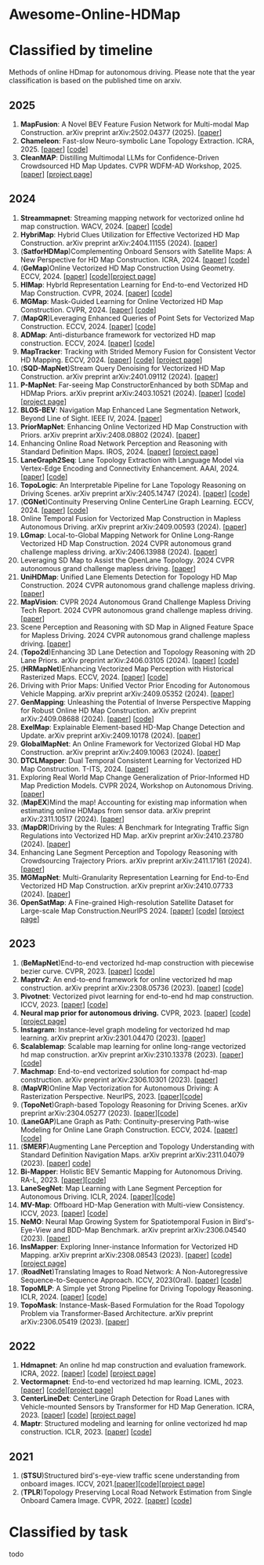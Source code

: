 # Awesome-Online-HDMap
# Classified by timeline
Methods of online HDmap for autonomous driving. Please note that the year classification is based on the published time on arxiv. 
## 2025
1. **MapFusion**: A Novel BEV Feature Fusion Network for Multi-modal Map Construction. arXiv preprint arXiv:2502.04377 (2025). [[paper](https://www.arxiv.org/pdf/2502.04377)]
2. **Chameleon**: Fast-slow Neuro-symbolic Lane Topology Extraction. ICRA, 2025. [[paper](https://arxiv.org/pdf/2503.07485)] [[code](https://github.com/XR-Lee/neural-symbolic)]
3. **CleanMAP**: Distilling Multimodal LLMs for Confidence-Driven Crowdsourced HD Map Updates. CVPR WDFM-AD Workshop, 2025. [[paper](https://arxiv.org/pdf/2504.10738)] [[project page](https://ankit-zefan.github.io/CleanMap/)]
## 2024
1. **Streammapnet**: Streaming mapping network for vectorized online hd map construction. WACV, 2024. [[paper](https://arxiv.org/pdf/2308.12570)] [[code](https://github.com/yuantianyuan01/StreamMapNet)]
2. **HybriMap**: Hybrid Clues Utilization for Effective Vectorized HD Map Construction. arXiv preprint arXiv:2404.11155 (2024). [[paper](https://arxiv.org/pdf/2404.11155)]
3. (**SatforHDMap**)Complementing Onboard Sensors with Satellite Maps: A New Perspective for HD Map Construction. ICRA, 2024. [[paper](https://arxiv.org/pdf/2308.15427)] [[code](https://github.com/xjtu-cs-gao/SatforHDMap)]
4. (**GeMap**)Online Vectorized HD Map Construction Using Geometry. ECCV, 2024. [[paper](https://arxiv.org/pdf/2312.03341)] [[code](https://github.com/cnzzx/GeMap)][[project page](https://invictus717.github.io/GeMap/)]
5. **HIMap**: HybrId Representation Learning for End-to-end Vectorized HD Map Construction. CVPR, 2024. [[paper](https://arxiv.org/pdf/2403.08639)] [[code](https://github.com/BritaryZhou/HIMap)]
6. **MGMap**: Mask-Guided Learning for Online Vectorized HD Map Construction. CVPR, 2024. [[paper](https://arxiv.org/pdf/2404.00876)] [[code](https://github.com/xiaolul2/MGMap)]
7. (**MapQR**)Leveraging Enhanced Queries of Point Sets for Vectorized Map Construction. ECCV, 2024. [[paper](https://arxiv.org/pdf/2402.17430)] [[code](https://github.com/HXMap/MapQR)]
8. **ADMap**: Anti-disturbance framework for vectorized HD map construction. ECCV, 2024. [[paper](https://arxiv.org/pdf/2401.13172)] [[code](https://github.com/hht1996ok/ADMap)]
9. **MapTracker**: Tracking with Strided Memory Fusion for Consistent Vector HD Mapping. ECCV, 2024. [[paper](https://arxiv.org/pdf/2403.15951)] [[code](https://github.com/woodfrog/maptracker)] [[project page](https://map-tracker.github.io/)]
10. (**SQD-MapNet**)Stream Query Denoising for Vectorized HD Map Construction. arXiv preprint arXiv:2401.09112 (2024). [[paper](https://arxiv.org/pdf/2401.09112)]
11. **P-MapNet**: Far-seeing Map ConstructorEnhanced by both SDMap and HDMap Priors. arXiv preprint arXiv:2403.10521 (2024). [[paper](https://arxiv.org/pdf/2403.10521)] [[code](https://github.com/jike5/P-MapNet)] [[project page](https://jike5.github.io/P-MapNet/)]
12. **BLOS-BEV**: Navigation Map Enhanced Lane Segmentation Network, Beyond Line of Sight. IEEE IV, 2024. [[paper](https://arxiv.org/abs/2407.08526)]
14. **PriorMapNet**: Enhancing Online Vectorized HD Map Construction with Priors. arXiv preprint arXiv:2408.08802 (2024). [[paper](https://www.arxiv.org/pdf/2408.08802)]
15. Enhancing Online Road Network Perception and Reasoning with Standard Definition Maps. IROS, 2024. [[paper](https://www.arxiv.org/pdf/2408.01471)] [[project page](https://henryzhangzhy.github.io/sdhdmap/)]
16. **LaneGraph2Seq**: Lane Topology Extraction with Language Model via Vertex-Edge Encoding and Connectivity Enhancement. AAAI, 2024. [[paper](https://arxiv.org/pdf/2401.17609)] [[code](https://github.com/fudan-zvg/RoadNet)]
17. **TopoLogic**: An Interpretable Pipeline for Lane Topology Reasoning on Driving Scenes. arXiv preprint arXiv:2405.14747 (2024). [[paper](https://arxiv.org/pdf/2405.14747)] [[code](https://github.com/Franpin/TopoLogic)]
18. (**CGNet**)Continuity Preserving Online CenterLine Graph Learning. ECCV, 2024. [[paper](https://arxiv.org/pdf/2407.11337)] [[code](https://github.com/XiaoMi/CGNet)]
20. Online Temporal Fusion for Vectorized Map Construction in Mapless Autonomous Driving. arXiv preprint arXiv:2409.00593 (2024). [[paper](https://arxiv.org/pdf/2409.00593)]
21. **LGmap**: Local-to-Global Mapping Network for Online Long-Range Vectorized HD Map Construction. 2024 CVPR autonomous grand challenge mapless driving. arXiv:2406.13988 (2024). [[paper](https://arxiv.org/pdf/2406.13988)]
22. Leveraging SD Map to Assist the OpenLane Topology. 2024 CVPR autonomous grand challenge mapless driving. [[paper](https://opendrivelab.github.io/Challenge%202024/mapless_XIAOMIEV.pdf)]
23. **UniHDMap**: Unified Lane Elements Detection for Topology HD Map Construction. 2024 CVPR autonomous grand challenge mapless driving. [[paper](https://opendrivelab.github.io/Challenge%202024/mapless_CrazyFriday.pdf)]
24. **MapVision**: CVPR 2024 Autonomous Grand Challenge Mapless Driving Tech Report. 2024 CVPR autonomous grand challenge mapless driving. [[paper](https://opendrivelab.github.io/Challenge%202024/mapless_mapvision.pdf)]
25. Scene Perception and Reasoning with SD Map in Aligned Feature Space for Mapless Driving. 2024 CVPR autonomous grand challenge mapless driving. [[paper](https://opendrivelab.github.io/Challenge%202024/mapless_BoschXCASW.pdf)]
26. (**Topo2d**)Enhancing 3D Lane Detection and Topology Reasoning with 2D Lane Priors. arXiv preprint arXiv:2406.03105 (2024). [[paper](https://arxiv.org/pdf/2406.03105)] [[code](https://github.com/homothetic/Topo2D)]
27. (**HRMapNet**)Enhancing Vectorized Map Perception with Historical Rasterized Maps. ECCV, 2024. [[paper](https://arxiv.org/pdf/2409.00620)] [[code](https://github.com/HXMap/HRMapNet)]
28. Driving with Prior Maps: Unified Vector Prior Encoding for Autonomous Vehicle Mapping. arXiv preprint arXiv:2409.05352 (2024). [[paper](https://arxiv.org/pdf/2409.05352v2)]
29. **GenMapping**: Unleashing the Potential of Inverse Perspective Mapping for Robust Online HD Map Construction. arXiv preprint arXiv:2409.08688 (2024). [[paper](https://arxiv.org/pdf/2409.08688)] [[code](https://github.com/lynn-yu/GenMapping)]
30. **ExelMap**: Explainable Element-based HD-Map Change Detection and Update. arXiv preprint arXiv:2409.10178 (2024). [[paper](https://www.arxiv.org/pdf/2409.10178)]
31. **GlobalMapNet**: An Online Framework for Vectorized Global HD Map Construction. arXiv preprint arXiv:2409.10063 (2024). [[paper](https://www.arxiv.org/pdf/2409.10063)]
32. **DTCLMapper**: Dual Temporal Consistent Learning for Vectorized HD Map Construction. T-ITS, 2024. [[paper](https://arxiv.org/pdf/2405.05518)]
33. Exploring Real World Map Change Generalization of Prior-Informed HD Map Prediction Models. CVPR 2024, Workshop on Autonomous Driving. [[paper](https://arxiv.org/pdf/2406.01961)]
34. (**MapEX**)Mind the map! Accounting for existing map information when estimating online HDMaps from sensor data. arXiv preprint arXiv:2311.10517 (2024). [[paper](https://arxiv.org/pdf/2311.10517)]
35. (**MapDR**)Driving by the Rules: A Benchmark for Integrating Traffic Sign Regulations into Vectorized HD Map. arXiv preprint arXiv:2410.23780 (2024). [[paper](https://arxiv.org/pdf/2410.23780)]
36. Enhancing Lane Segment Perception and Topology Reasoning with Crowdsourcing Trajectory Priors. arXiv preprint arXiv:2411.17161 (2024). [[paper](https://arxiv.org/pdf/2411.17161)]
37. **MGMapNet**: Multi-Granularity Representation Learning for End-to-End Vectorized HD Map Construction. arXiv preprint arXiv:2410.07733 (2024). [[paper](https://arxiv.org/pdf/2410.07733)]
38. **OpenSatMap**: A Fine-grained High-resolution Satellite Dataset for Large-scale Map Construction.NeurIPS 2024. [[paper](https://arxiv.org/pdf/2410.23278)]  [[code](https://github.com/OpenSatMap/OpenSatMap-offical)] [[project page](https://opensatmap.github.io)] 
## 2023
1. (**BeMapNet**)End-to-end vectorized hd-map construction with piecewise bezier curve. CVPR, 2023. [[paper](https://arxiv.org/abs/2306.09700)] [[code](https://github.com/er-muyue/BeMapNet)]
2. **Maptrv2**: An end-to-end framework for online vectorized hd map construction. arXiv preprint arXiv:2308.05736 (2023). [[paper](https://arxiv.org/pdf/2308.05736)] [[code](https://github.com/hustvl/MapTR/tree/maptrv2?tab=readme-ov-file)]
3. **Pivotnet**: Vectorized pivot learning for end-to-end hd map construction. ICCV, 2023. [[paper](https://arxiv.org/pdf/2308.16477)] [[code](https://github.com/wenjie710/PivotNet)]
4. **Neural map prior for autonomous driving.** CVPR, 2023. [[paper](https://arxiv.org/pdf/2304.08481)] [[code](https://github.com/Tsinghua-MARS-Lab/neural_map_prior)] [[project page](https://tsinghua-mars-lab.github.io/neural_map_prior/)]
5. **Instagram**: Instance-level graph modeling for vectorized hd map learning. arXiv preprint arXiv:2301.04470 (2023). [[paper](https://arxiv.org/pdf/2301.04470)]
6. **Scalablemap**: Scalable map learning for online long-range vectorized hd map construction. arXiv preprint arXiv:2310.13378 (2023). [[paper](https://arxiv.org/pdf/2310.13378)][[code](https://github.com/jingy1yu/ScalableMap)]
7. **Machmap**: End-to-end vectorized solution for compact hd-map construction. arXiv preprint arXiv:2306.10301 (2023). [[paper](https://arxiv.org/pdf/2306.10301)]
8. (**MapVR**)Online Map Vectorization for Autonomous Driving: A Rasterization Perspective. NeurIPS, 2023. [[paper](https://proceedings.neurips.cc/paper_files/paper/2023/file/654f61ecd998c9095d30d42c03b832aa-Paper-Conference.pdf)][[code](https://github.com/ZhangGongjie/MapVR)]
9. (**TopoNet**)Graph-based Topology Reasoning for Driving Scenes. arXiv preprint arXiv:2304.05277 (2023). [[paper](https://arxiv.org/pdf/2304.05277)][[code](https://github.com/OpenDriveLab/TopoNet)]
10. (**LaneGAP**)Lane Graph as Path: Continuity-preserving Path-wise Modeling for Online Lane Graph Construction. ECCV, 2024. [[paper](https://arxiv.org/pdf/2303.08815)][[code](https://github.com/hustvl/LaneGAP)]
11. (**SMERF**)Augmenting Lane Perception and Topology Understanding with Standard Definition Navigation Maps. arXiv preprint arXiv:2311.04079 (2023). [[paper](https://arxiv.org/pdf/2311.04079v1)] [code](https://github.com/NVlabs/SMERF)]
12. **Bi-Mapper**: Holistic BEV Semantic Mapping for Autonomous Driving. RA-L, 2023. [[paper](https://arxiv.org/pdf/2305.04205)][[code](https://github.com/lynn-yu/Bi-Mapper)]
13. **LaneSegNet**: Map Learning with Lane Segment Perception for Autonomous Driving. ICLR, 2024. [[paper](https://arxiv.org/pdf/2312.16108)][[code](https://github.com/OpenDriveLab/LaneSegNet)]
14. **MV-Map**: Offboard HD-Map Generation with Multi-view Consistency. ICCV, 2023. [[paper](https://arxiv.org/pdf/2305.08851)] [[code](https://github.com/ZiYang-xie/MV-Map)]
15. **NeMO**: Neural Map Growing System for Spatiotemporal Fusion in Bird's-Eye-View and BDD-Map Benchmark. arXiv preprint arXiv:2306.04540 (2023). [[paper](https://arxiv.org/pdf/2306.04540)]
16. **InsMapper**: Exploring Inner-instance Information for Vectorized HD Mapping. arXiv preprint arXiv:2308.08543 (2023). [[paper](https://arxiv.org/pdf/2308.08543)] [[code](https://github.com/TonyXuQAQ/InsMapper)] [[project page](https://tonyxuqaq.github.io/InsMapper/)]
17. (**RoadNet**)Translating Images to Road Network: A Non-Autoregressive Sequence-to-Sequence Approach. ICCV, 2023(Oral). [[paper](https://arxiv.org/pdf/2402.08207)] [[code](https://github.com/fudan-zvg/RoadNet)]
18. **TopoMLP**: A Simple yet Strong Pipeline for Driving Topology Reasoning. ICLR, 2024. [[paper](https://arxiv.org/pdf/2310.06753)] [[code](https://github.com/wudongming97/TopoMLP)]
19. **TopoMask**: Instance-Mask-Based Formulation for the Road Topology Problem via Transformer-Based Architecture. arXiv preprint arXiv:2306.05419 (2023). [[paper](https://arxiv.org/pdf/2306.05419)]
## 2022
1. **Hdmapnet**: An online hd map construction and evaluation framework. ICRA, 2022. [[paper](https://arxiv.org/pdf/2107.06307)] [[code](https://github.com/Tsinghua-MARS-Lab/HDMapNet)] [[project page](https://tsinghua-mars-lab.github.io/HDMapNet/)] 
2. **Vectormapnet**: End-to-end vectorized hd map learning. ICML, 2023. [[paper](https://arxiv.org/pdf/2206.08920)] [[code](https://github.com/Mrmoore98/VectorMapNet_code)][[project page](https://tsinghua-mars-lab.github.io/vectormapnet/)]
3. **CenterLineDet**: CenterLine Graph Detection for Road Lanes with Vehicle-mounted Sensors by Transformer for HD Map Generation. ICRA, 2023. [[paper](https://arxiv.org/pdf/2209.07734)] [[code](https://github.com/TonyXuQAQ/CenterLineDet)] [[project page](https://tonyxuqaq.github.io/projects/CenterLineDet/)]
4. **Maptr**: Structured modeling and learning for online vectorized hd map construction. ICLR, 2023. [[paper](https://arxiv.org/abs/2208.14437)] [[code](https://github.com/hustvl/MapTR?tab=readme-ov-file)]

## 2021
1. (**STSU**)Structured bird's-eye-view traffic scene understanding from onboard images. ICCV, 2021.[[paper](https://arxiv.org/pdf/2110.01997)][[code](https://github.com/ybarancan/STSU)][[project page](https://patrick-llgc.github.io/Learning-Deep-Learning/paper_notes/stsu.html)]
2. (**TPLR**)Topology Preserving Local Road Network Estimation from Single Onboard Camera Image. CVPR, 2022. [[paper](https://arxiv.org/pdf/2112.10155)] [[code](https://github.com/ybarancan/TopologicalLaneGraph)]

# Classified by task
todo
